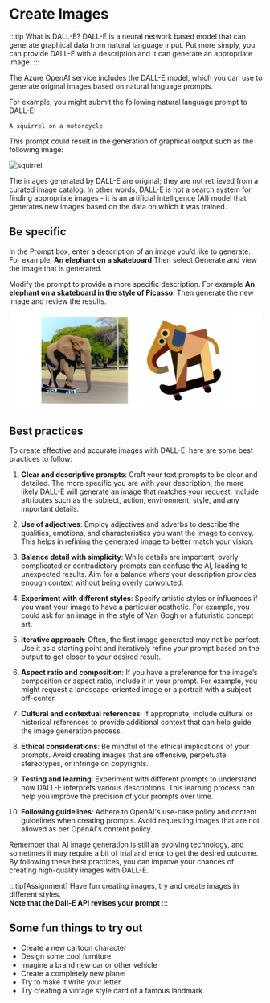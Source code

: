 # Create Images


:::tip What is DALL-E?
DALL-E is a neural network based model that can generate graphical data from natural language input. Put more simply, you can provide DALL-E with a description and it can generate an appropriate image.
:::

The Azure OpenAI service includes the DALL-E model, which you can use to generate original images based on natural language prompts.

For example, you might submit the following natural language prompt to DALL-E:

```text title="User message"
A squirrel on a motorcycle
```

This prompt could result in the generation of graphical output such as the following image:

![squirrel](./../images/squirrel.png)

The images generated by DALL-E are original; they are not retrieved from a curated image catalog. In other words, DALL-E is not a search system for finding appropriate images - it is an artificial intelligence (AI) model that generates new images based on the data on which it was trained.


## Be specific 

In the Prompt box, enter a description of an image you’d like to generate. For example, **An elephant on a skateboard** Then select Generate and view the image that is generated.

Modify the prompt to provide a more specific description. For example **An elephant on a skateboard in the style of Picasso**. Then generate the new image and review the results.

![squirrel](./../images/dall-e-skateboard.png)


## Best practices
To create effective and accurate images with DALL-E, here are some best practices to follow:  
   
1. **Clear and descriptive prompts**: Craft your text prompts to be clear and detailed. The more specific you are with your description, the more likely DALL-E will generate an image that matches your request. Include attributes such as the subject, action, environment, style, and any important details.  
   
2. **Use of adjectives**: Employ adjectives and adverbs to describe the qualities, emotions, and characteristics you want the image to convey. This helps in refining the generated image to better match your vision.  
   
3. **Balance detail with simplicity**: While details are important, overly complicated or contradictory prompts can confuse the AI, leading to unexpected results. Aim for a balance where your description provides enough context without being overly convoluted.  
   
4. **Experiment with different styles**: Specify artistic styles or influences if you want your image to have a particular aesthetic. For example, you could ask for an image in the style of Van Gogh or a futuristic concept art.  
   
5. **Iterative approach**: Often, the first image generated may not be perfect. Use it as a starting point and iteratively refine your prompt based on the output to get closer to your desired result.  
   
6. **Aspect ratio and composition**: If you have a preference for the image’s composition or aspect ratio, include it in your prompt. For example, you might request a landscape-oriented image or a portrait with a subject off-center.  
   
7. **Cultural and contextual references**: If appropriate, include cultural or historical references to provide additional context that can help guide the image generation process.  
   
8. **Ethical considerations**: Be mindful of the ethical implications of your prompts. Avoid creating images that are offensive, perpetuate stereotypes, or infringe on copyrights.  
   
9. **Testing and learning**: Experiment with different prompts to understand how DALL-E interprets various descriptions. This learning process can help you improve the precision of your prompts over time.  
   
10. **Following guidelines**: Adhere to OpenAI's use-case policy and content guidelines when creating prompts. Avoid requesting images that are not allowed as per OpenAI's content policy.  
   
Remember that AI image generation is still an evolving technology, and sometimes it may require a bit of trial and error to get the desired outcome. By following these best practices, you can improve your chances of creating high-quality images with DALL-E.


:::tip[Assignment]
Have fun creating images, try and create images in different styles.   
**Note that the Dall-E API revises your prompt**
:::

## Some fun things to try out

- Create a new cartoon character
- Design some cool furniture
- Imagine a brand new car or other vehicle
- Create a completely new planet
- Try to make it write your letter
- Try creating a vintage style card of a famous landmark.
